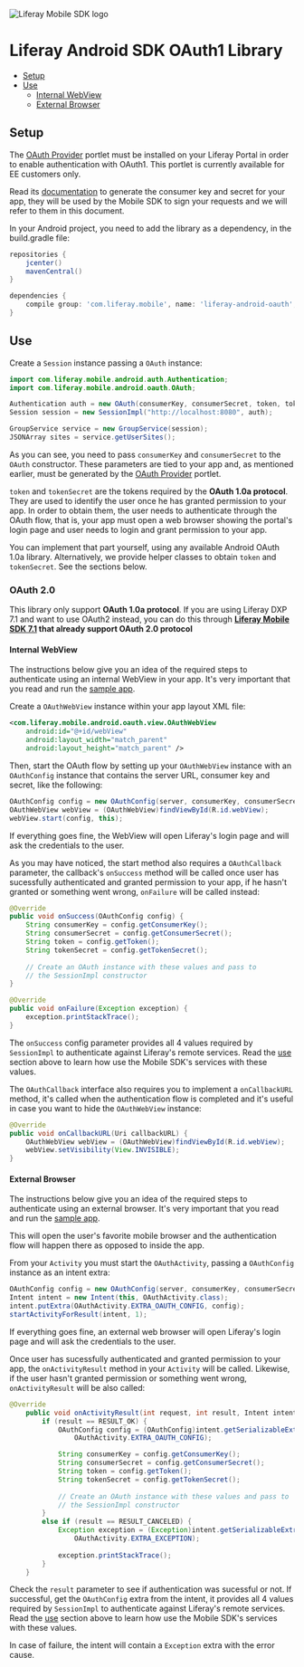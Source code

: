 ![Liferay Mobile SDK logo](https://github.com/liferay/liferay-mobile-sdk/raw/master/logo.png)

# Liferay Android SDK OAuth1 Library

* [Setup](#setup)
* [Use](#use)
	* [Internal WebView](#internal-webview)
	* [External Browser](#external-browser)

## Setup

The [OAuth Provider](https://www.liferay.com/marketplace/-/mp/application/45261909) portlet must be installed on your Liferay Portal in order to enable authentication with OAuth1. This portlet is currently available for EE customers only.

Read its [documentation](https://dev.liferay.com/discover/portal/-/knowledge_base/6-2/oauth) to generate the consumer key and secret for your app, they will be used by the Mobile SDK to sign your requests and we will refer to them in this document.

In your Android project, you need to add the library as a dependency, in the build.gradle file:

```groovy
repositories {
	jcenter()
	mavenCentral()
}

dependencies {
	compile group: 'com.liferay.mobile', name: 'liferay-android-oauth', version: '1.+'
}
```

## Use

Create a `Session` instance passing a `OAuth` instance:

```java
import com.liferay.mobile.android.auth.Authentication;
import com.liferay.mobile.android.oauth.OAuth;

Authentication auth = new OAuth(consumerKey, consumerSecret, token, tokenSecret);
Session session = new SessionImpl("http://localhost:8080", auth);

GroupService service = new GroupService(session);
JSONArray sites = service.getUserSites();
```

As you can see, you need to pass `consumerKey` and `consumerSecret` to the `OAuth` constructor. These parameters are tied to your app and, as mentioned earlier, must be generated by the [OAuth Provider](https://dev.liferay.com/discover/portal/-/knowledge_base/6-2/oauth) portlet.

`token` and `tokenSecret` are the tokens required by the **OAuth 1.0a protocol**. They are used to identify the user once he has granted permission to your app. In order to obtain them, the user needs to authenticate through the OAuth flow, that is, your app must open a web browser showing the portal's login page and user needs to login and grant permission to your app.

You can implement that part yourself, using any available Android OAuth 1.0a library. Alternatively, we provide helper classes to obtain `token` and `tokenSecret`. See the sections below.

### OAuth 2.0

This library only support **OAuth 1.0a protocol**. If you are using Liferay DXP 7.1 and want to use OAuth2 instead, you can do this through **[Liferay Mobile SDK 7.1](https://github.com/liferay/liferay-mobile-sdk) that already support OAuth 2.0 protocol**

#### Internal WebView

The instructions below give you an idea of the required steps to authenticate using an internal WebView in your app. It's very important that you read and run the [sample app](sample-webview/src/main/java/com/liferay/mobile/sample/activity/MainActivity.java).

Create a `OAuthWebView` instance within your app layout XML file:

```xml
<com.liferay.mobile.android.oauth.view.OAuthWebView
	android:id="@+id/webView"
	android:layout_width="match_parent"
	android:layout_height="match_parent" />
```

Then, start the OAuth flow by setting up your `OAuthWebView` instance with an `OAuthConfig` instance that contains the server URL, consumer key and secret, like the following:

```java
OAuthConfig config = new OAuthConfig(server, consumerKey, consumerSecret);
OAuthWebView webView = (OAuthWebView)findViewById(R.id.webView);
webView.start(config, this);
```

If everything goes fine, the WebView will open Liferay's login page and will ask the credentials to the user.

As you may have noticed, the start method also requires a `OAuthCallback` parameter, the callback's `onSuccess` method will be called once user has sucessfully authenticated and granted permission to your app, if he hasn't granted or something went wrong, `onFailure` will be called instead:

```java
@Override
public void onSuccess(OAuthConfig config) {
	String consumerKey = config.getConsumerKey();
	String consumerSecret = config.getConsumerSecret();
	String token = config.getToken();
	String tokenSecret = config.getTokenSecret();
	
	// Create an OAuth instance with these values and pass to
	// the SessionImpl constructor
}

@Override
public void onFailure(Exception exception) {
	exception.printStackTrace();
}	
```

The `onSuccess` config parameter provides all 4 values required by `SessionImpl` to authenticate against Liferay's remote services. Read the [use](#use) section above to learn how use the Mobile SDK's  services with these values.

The `OAuthCallback` interface also requires you to implement a `onCallbackURL` method, it's called when the authentication flow is completed and it's useful in case you want to hide the `OAuthWebView` instance:

```java
@Override
public void onCallbackURL(Uri callbackURL) {
	OAuthWebView webView = (OAuthWebView)findViewById(R.id.webView);
	webView.setVisibility(View.INVISIBLE);
}
```
#### External Browser

The instructions below give you an idea of the required steps to authenticate using an external browser. It's very important that you read and run the [sample app](sample-browser/src/main/java/com/liferay/mobile/sample/activity/MainActivity.java).

This will open the user's favorite mobile browser and the authentication flow will happen there as opposed to inside the app.

From your `Activity` you must start the `OAuthActivity`, passing a `OAuthConfig` instance as an intent extra:

```java
OAuthConfig config = new OAuthConfig(server, consumerKey, consumerSecret);
Intent intent = new Intent(this, OAuthActivity.class);
intent.putExtra(OAuthActivity.EXTRA_OAUTH_CONFIG, config);
startActivityForResult(intent, 1);
```

If everything goes fine, an external web browser will open Liferay's login page and will ask the credentials to the user.

Once user has sucessfully authenticated and granted permission to your app, the `onActivityResult` method in your `Activity` will be called. Likewise, if the user hasn't granted permission or something went wrong, `onActivityResult` will be also called:

```java
@Override
	public void onActivityResult(int request, int result, Intent intent) {
		if (result == RESULT_OK) {
			OAuthConfig config = (OAuthConfig)intent.getSerializableExtra(
				OAuthActivity.EXTRA_OAUTH_CONFIG);

			String consumerKey = config.getConsumerKey();
			String consumerSecret = config.getConsumerSecret();
			String token = config.getToken();
			String tokenSecret = config.getTokenSecret();
			
			// Create an OAuth instance with these values and pass to
			// the SessionImpl constructor
		}
		else if (result == RESULT_CANCELED) {
			Exception exception = (Exception)intent.getSerializableExtra(
				OAuthActivity.EXTRA_EXCEPTION);
	
			exception.printStackTrace();
		}
	}
```

Check the `result` parameter to see if authentication was sucessful or not. If successful, get the `OAuthConfig` extra from the intent, it provides all 4 values required by `SessionImpl` to authenticate against Liferay's remote services. Read the [use](#use) section above to learn how use the Mobile SDK's  services with these values.

In case of failure, the intent will contain a `Exception` extra with the error cause.
